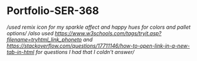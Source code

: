 # Portfolio-SER-368
*/used remix icon for my sparkle affect and happy hues for colors and pallet options/*
*/also used https://www.w3schools.com/tags/tryit.asp?filename=tryhtml_link_phoneto  and https://stackoverflow.com/questions/17711146/how-to-open-link-in-a-new-tab-in-html for questions I had that I coldn't answer/*
